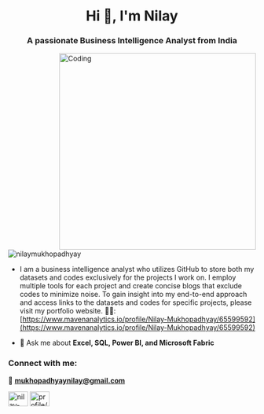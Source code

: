 <h1 align="center">Hi 👋, I'm Nilay</h1>
<h3 align="center">A passionate Business Intelligence Analyst from India</h3>
<img align="right" alt="Coding" width="400" src="https://cdn.dribbble.com/users/730703/screenshots/6581243/avento.gif">

<p align="left"> <img src="https://komarev.com/ghpvc/?username=nilaymukhopadhyay&label=Profile%20views&color=0e75b6&style=flat" alt="nilaymukhopadhyay" /> </p>

- I am a business intelligence analyst who utilizes GitHub to store both my datasets and codes exclusively for the projects I work on. I employ multiple tools for each project and create concise blogs that exclude codes to minimize noise. To gain insight into my end-to-end approach and access links to the datasets and codes for specific projects, please visit my portfolio website.
👨‍💻: [https://www.mavenanalytics.io/profile/Nilay-Mukhopadhyay/65599592](https://www.mavenanalytics.io/profile/Nilay-Mukhopadhyay/65599592)

- 💬 Ask me about **Excel, SQL, Power BI, and Microsoft Fabric**

<h3 align="left">Connect with me:</h3>

📧 **mukhopadhyaynilay@gmail.com**

<p align="left">
<a href="https://linkedin.com/in/nilay-mukhopadhyay" target="blank"><img align="center" src="https://raw.githubusercontent.com/rahuldkjain/github-profile-readme-generator/master/src/images/icons/Social/linked-in-alt.svg" alt="nilay-mukhopadhyay" height="30" width="40" /></a>
<a href="https://www.hackerrank.com/profile/mukhopadhyaynil1" target="blank"><img align="center" src="https://raw.githubusercontent.com/rahuldkjain/github-profile-readme-generator/master/src/images/icons/Social/hackerrank.svg" alt="profile/mukhopadhyaynil1" height="30" width="40" /></a>
